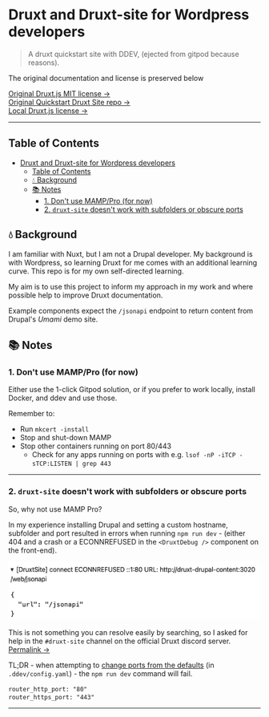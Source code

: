 # Druxt and Druxt-site for Wordpress developers

> A druxt quickstart site with DDEV, (ejected from gitpod because reasons).

The original documentation and license is preserved below

[Original Druxt.js MIT license &rarr;](https://github.com/druxt/druxt.js/blob/develop/LICENSE)<br>
[Original Quickstart Druxt Site repo &rarr;](https://github.com/druxt/quickstart-druxt-site)<br>
[Local Druxt.js license &rarr;](https://github.com/miclgael/druxt-sandbox-next/blob/mg-tweaks/LICENSE-druxt)

---

## Table of Contents

- [Druxt and Druxt-site for Wordpress developers](#druxt-and-druxt-site-for-wordpress-developers)
  - [Table of Contents](#table-of-contents)
  - [💧 Background](#-background)
  - [📚 Notes](#-notes)
    - [1. Don't use MAMP/Pro (for now)](#1-dont-use-mamppro-for-now)
    - [2. `druxt-site` doesn't work with subfolders or obscure ports](#2-druxt-site-doesnt-work-with-subfolders-or-obscure-ports)

## 💧 Background

I am familiar with Nuxt, but I am not a Drupal developer. My background is with Wordpress, so learning Druxt for me comes with an additional learning curve. This repo is for my own self-directed learning.

My aim is to use this project to inform my approach in my work and where possible help to improve Druxt documentation.

Example components expect the `/jsonapi` endpoint to return content from Drupal's _Umami_ demo site.

## 📚 Notes

### 1. Don't use MAMP/Pro (for now)

Either use the 1-click Gitpod solution, or if you prefer to work locally, install Docker, and ddev and use those.

Remember to:

- Run `mkcert -install`
- Stop and shut-down MAMP
- Stop other containers running on port 80/443
  - Check for any apps running on ports with e.g. `lsof -nP -iTCP -sTCP:LISTEN | grep 443`

---

### 2. `druxt-site` doesn't work with subfolders or obscure ports

So, why not use MAMP Pro?

In my experience installing Drupal and setting a custom hostname, subfolder and port resulted in errors when running `npm run dev` - (either 404 and a crash or a ECONNREFUSED in the `<DruxtDebug />` component on the front-end).

![DruxtSite debug component producing ECONNREFUSED error](.github/documentation/screenshhots/2022-03-26-09-14-58.png)

This is not something you can resolve easily by searching, so I asked for help in the `#druxt-site` channel on the official Druxt discord server. [Permalink &rarr;](https://discord.com/channels/753866667590680587/849520152102043649/954666298212757534)

TL;DR - when attempting to [change ports from the defaults](https://ddev.readthedocs.io/en/stable/users/extend/config_yaml/#ddevconfigyaml-options) (in `.ddev/config.yaml`) - the `npm run dev` command will fail.

```
router_http_port: "80"
router_https_port: "443"
```

---
